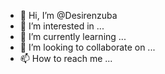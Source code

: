 - 👋 Hi, I’m @Desirenzuba
- 👀 I’m interested in ...
- 🌱 I’m currently learning ...
- 💞️ I’m looking to collaborate on ...
- 📫 How to reach me ...

<!---
Desirenzuba/Desirenzuba is a ✨ special ✨ repository because its `README.md` (this file) appears on your GitHub profile.
You can click the Preview link to take a look at your changes.
--->

